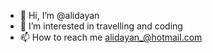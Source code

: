 - 👋 Hi, I’m @alidayan
- 👀 I’m interested in travelling and coding
- 📫 How to reach me alidayan_@hotmail.com

<!---
alidayan/alidayan is a ✨ special ✨ repository because its `README.md` (this file) appears on your GitHub profile.
You can click the Preview link to take a look at your changes.
--->
